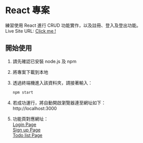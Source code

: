 # React 專案

練習使用 React 進行 CRUD 功能實作，以及註冊、登入及登出功能。  
Live Site URL: [Click me !](https://beckyyyyy.github.io/todolist-react)

## 開始使用

1. 請先確認已安裝 node.js 及 npm
2. 將專案下載到本地
3. 透過終端機進入該資料夾，請接著輸入：
   ```sh
   npm start
   ```
4. 若成功運行，將自動開啟瀏覽器連至網址如下：  
   http://localhost:3000

5. 功能頁對應網址：  
   [Login Page](http://localhost:3000/login)  
   [Sign up Page](http://localhost:3000/signup)  
   [Todo list Page](http://localhost:3000/todo)
